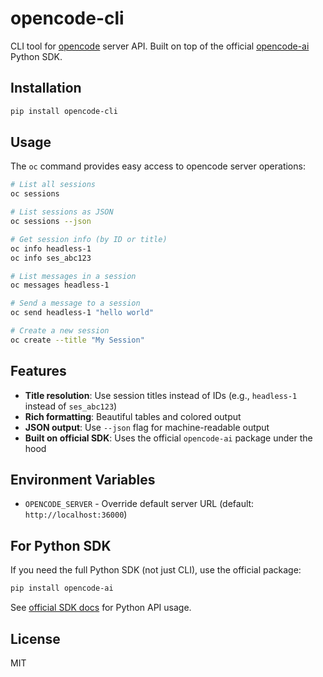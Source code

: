 # opencode-cli

CLI tool for [opencode](https://github.com/sst/opencode) server API. Built on top of the official [opencode-ai](https://pypi.org/project/opencode-ai/) Python SDK.

## Installation

```bash
pip install opencode-cli
```

## Usage

The `oc` command provides easy access to opencode server operations:

```bash
# List all sessions
oc sessions

# List sessions as JSON
oc sessions --json

# Get session info (by ID or title)
oc info headless-1
oc info ses_abc123

# List messages in a session
oc messages headless-1

# Send a message to a session
oc send headless-1 "hello world"

# Create a new session
oc create --title "My Session"
```

## Features

- **Title resolution**: Use session titles instead of IDs (e.g., `headless-1` instead of `ses_abc123`)
- **Rich formatting**: Beautiful tables and colored output
- **JSON output**: Use `--json` flag for machine-readable output
- **Built on official SDK**: Uses the official `opencode-ai` package under the hood

## Environment Variables

- `OPENCODE_SERVER` - Override default server URL (default: `http://localhost:36000`)

## For Python SDK

If you need the full Python SDK (not just CLI), use the official package:

```bash
pip install opencode-ai
```

See [official SDK docs](https://github.com/sst/opencode-sdk-python) for Python API usage.

## License

MIT
